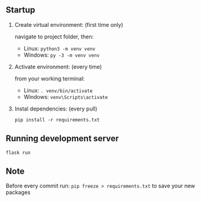 ## Startup

1. Create virtual environment: (first time only)

    navigate to project folder, then:

    * Linux:  `python3 -m venv venv`
    * Windows:  `py -3 -m venv venv`

2. Activate environment: (every time)

    from your working terminal:

    * Linux:  `. venv/bin/activate`
    * Windows:  `venv\Scripts\activate`

3. Instal dependencies: (every pull)

    ```
    pip install -r requirements.txt
    ```

## Running development server

```
flask run
```

## Note
Before every commit run: `pip freeze > requirements.txt` to save your new packages